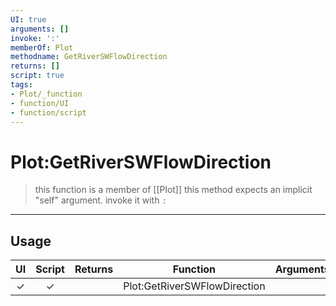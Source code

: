 ```yaml
---
UI: true
arguments: []
invoke: ':'
memberOf: Plot
methodname: GetRiverSWFlowDirection
returns: []
script: true
tags:
- Plot/_function
- function/UI
- function/script
---
```

# Plot:GetRiverSWFlowDirection
> this function is a member of [[Plot]]
> this method expects an implicit "self" argument. invoke it with `:`
-----
## Usage
|  UI | Script | Returns | Function | Arguments |
|:---:|:------:|-------:|:--------:|:---------|
|✓|✓||Plot:GetRiverSWFlowDirection||
